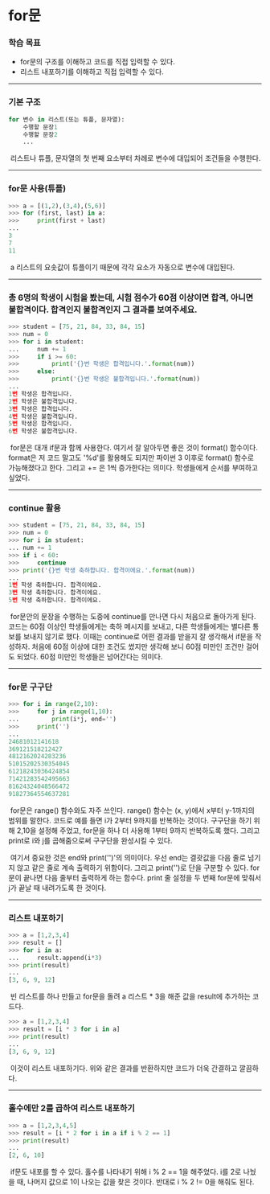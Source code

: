# for문



### 학습 목표

- for문의 구조를 이해하고 코드를 직접 입력할 수 있다.
- 리스트 내포하기를 이해하고 직접 입력할 수 있다.



---



### 기본 구조

```python
for 변수 in 리스트(또는 튜플, 문자열):
    수행할 문장1
    수행할 문장2
    ...
```

​	리스트나 튜플, 문자열의 첫 번째 요소부터 차례로 변수에 대입되어 조건들을 수행한다.



---



### for문 사용(튜플)

```python
>>> a = [(1,2),(3,4),(5,6)]
>>> for (first, last) in a:
>>>     print(first + last)
...
3
7
11
```

​	a 리스트의 요솟값이 튜플이기 때문에 각각 요소가 자동으로 변수에 대입된다.



---



### 총 6명의 학생이 시험을 봤는데, 시험 점수가 60점 이상이면 합격, 아니면 불합격이다. 합격인지 불합격인지 그 결과를 보여주세요.

```python
>>> student = [75, 21, 84, 33, 84, 15]
>>> num = 0
>>> for i in student:
...     num += 1
>>>     if i >= 60:
>>>         print('{}번 학생은 합격입니다.'.format(num))
>>>     else:
>>>         print('{}번 학생은 불합격입니다.'.format(num))
...
1번 학생은 합격입니다.
2번 학생은 불합격입니다.
3번 학생은 합격입니다.
4번 학생은 불합격입니다.
5번 학생은 합격입니다.
6번 학생은 불합격입니다.
```

​	for문은 대개 if문과 함께 사용한다. 여기서 잘 알아두면 좋은 것이 format() 함수이다. format은 저 코드 말고도 '%d'를 활용해도 되지만 파이썬 3 이후로 format() 함수로 가능해졌다고 한다. 그리고 += 은 1씩 증가한다는 의미다. 학생들에게 순서를 부여하고 싶었다.



---



### continue 활용

```python
>>> student = [75, 21, 84, 33, 84, 15]
>>> num = 0
>>> for i in student:
... num += 1
>>> if i < 60:
>>>     continue
>>> print('{}번 학생 축하합니다. 합격이에요.'.format(num))
...
1번 학생 축하합니다. 합격이에요.
3번 학생 축하합니다. 합격이에요.
5번 학생 축하합니다. 합격이에요.
```

​	for문안의 문장을 수행하는 도중에 continue를 만나면 다시 처음으로 돌아가게 된다. 코드는 60점 이상인 학생들에게는 축하 메시지를 보내고, 다른 학생들에게는 별다른 통보를 보내지 않기로 했다. 이때는 continue로 어떤 결과를 받을지 잘 생각해서 if문을 작성하자. 처음에 60점 이상에 대한 조건도 썼지만 생각해 보니 60점 미만인 조건만 걸어도 되었다. 60점 미만인 학생들은 넘어간다는 의미다.



---



### for문 구구단

```python
>>> for i in range(2,10):
>>>     for j in range(1,10):
...         print(i*j, end='')
>>>     print('')
...
24681012141618
369121518212427
4812162024283236
51015202530354045
61218243036424854
71421283542495663
81624324048566472
91827364554637281
```

​	for문은 range() 함수와도 자주 쓰인다. range() 함수는 (x, y)에서 x부터 y-1까지의 범위를 말한다. 코드로 예를 들면 i가 2부터 9까지를 반복하는 것이다. 구구단을 하기 위해 2,10을 설정해 주었고, for문을 하나 더 사용해 1부터 9까지 반복하도록 했다. 그리고 print로 i와 j를 곱해줌으로써 구구단을 완성시킬 수 있다.

​	여기서 중요한 것은 end와 print('')'의 의미이다. 우선 end는 결괏값을 다음 줄로 넘기지 않고 같은 줄로 계속 출력하기 위함이다. 그리고 print('')로 단을 구분할 수 있다. for문이 끝나면 다음 줄부터 출력하게 하는 함수다. print 줄 설정을 두 번째 for문에 맞춰서 j가 끝날 때 내려가도록 한 것이다.



---



### 리스트 내포하기

```python
>>> a = [1,2,3,4]
>>> result = []
>>> for i in a:
...     result.append(i*3)
>>> print(result)
...
[3, 6, 9, 12]
```

​	빈 리스트를 하나 만들고 for문을 돌려 a 리스트 * 3을 해준 값을 result에 추가하는 코드다.



```python
>>> a = [1,2,3,4]
>>> result = [i * 3 for i in a]
>>> print(result)
...
[3, 6, 9, 12]
```

​	이것이 리스트 내포하기다. 위와 같은 결과를 반환하지만 코드가 더욱 간결하고 깔끔하다.



---



### 홀수에만 2를 곱하여 리스트 내포하기

```python
>>> a = [1,2,3,4,5]
>>> result = [i * 2 for i in a if i % 2 == 1]
>>> print(result)
...
[2, 6, 10]
```

​	if문도 내포를 할 수 있다. 홀수를 나타내기 위해 i % 2 == 1을 해주었다. i를 2로 나눴을 때, 나머지 값으로 1이 나오는 값을 찾은 것이다. 반대로 i % 2 != 0을 해줘도 된다.